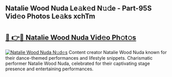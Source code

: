 ## Natalie Wood Nuda Le𝚊k𝚎d N𝚞𝚍e - Part-95S Vid𝚎o Photos Le𝚊ks xchTm

# <h2><a href="http://fbb5xg.evod.top/?m=Natalie+Wood+Nuda">🔗 👉🔴 Natalie Wood Nuda Vid𝚎o Ph𝚘t𝚘s</a></h2>

[![Natalie Wood Nuda N𝚞d𝚎s](https://i.imgur.com/8V9OHl7.gif)](http://fbb5xg.evod.top/?m=Natalie+Wood+Nuda)
Content creator Natalie Wood Nuda known for their dance-themed performances and lifestyle snippets. Charismatic performer Natalie Wood Nuda, celebrated for their captivating stage presence and entertaining performances. 
